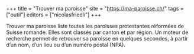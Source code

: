 +++
title = "Trouver ma paroisse"
site = "https://ma-paroisse.ch/"
tags = ["outil"]
editors = ["nicolasfriedli"]
+++

Trouver ma paroisse liste toutes les paroisses protestantes réformées de Suisse romande. Elles sont classés par canton et par région. Un moteur de recherche permet de retrouver sa paroisse en quelques secondes, à partir d’un nom, d’un lieu ou d’un numéro postal (NPA).
